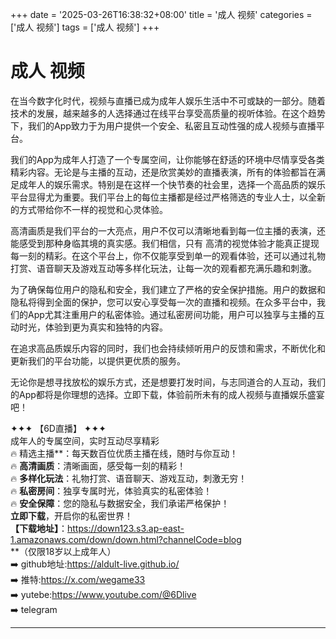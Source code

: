 +++
date = '2025-03-26T16:38:32+08:00'
title = '成人 视频'
categories = ['成人 视频']
tags = ['成人 视频']
+++

# 成人 视频

在当今数字化时代，视频与直播已成为成年人娱乐生活中不可或缺的一部分。随着技术的发展，越来越多的人选择通过在线平台享受高质量的视听体验。在这个趋势下，我们的App致力于为用户提供一个安全、私密且互动性强的成人视频与直播平台。

我们的App为成年人打造了一个专属空间，让你能够在舒适的环境中尽情享受各类精彩内容。无论是与主播的互动，还是欣赏美妙的直播表演，所有的体验都旨在满足成年人的娱乐需求。特别是在这样一个快节奏的社会里，选择一个高品质的娱乐平台显得尤为重要。我们平台上的每位主播都是经过严格筛选的专业人士，以全新的方式带给你不一样的视觉和心灵体验。

高清画质是我们平台的一大亮点，用户不仅可以清晰地看到每一位主播的表演，还能感受到那种身临其境的真实感。我们相信，只有 高清的视觉体验才能真正提现每一刻的精彩。在这个平台上，你不仅能享受到单一的观看体验，还可以通过礼物打赏、语音聊天及游戏互动等多样化玩法，让每一次的观看都充满乐趣和刺激。

为了确保每位用户的隐私和安全，我们建立了严格的安全保护措施。用户的数据和隐私将得到全面的保护，您可以安心享受每一次的直播和视频。在众多平台中，我们的App尤其注重用户的私密体验。通过私密房间功能，用户可以独享与主播的互动时光，体验到更为真实和独特的内容。

在追求高品质娱乐内容的同时，我们也会持续倾听用户的反馈和需求，不断优化和更新我们的平台功能，以提供更优质的服务。

无论你是想寻找放松的娱乐方式，还是想要打发时间，与志同道合的人互动，我们的App都将是你理想的选择。立即下载，体验前所未有的成人视频与直播娱乐盛宴吧！

✦✦✦ 【6D直播】 ✦✦✦  
成年人的专属空间，实时互动尽享精彩  
🔥 精选主播**：每天数百位优质主播在线，随时与你互动！  
🔥 **高清画质**：清晰画面，感受每一刻的精彩！  
🔥 **多样化玩法**：礼物打赏、语音聊天、游戏互动，刺激无穷！  
🔥 **私密房间**：独享专属时光，体验真实的私密体验！  
🔥 **安全保障**：您的隐私与数据安全，我们承诺严格保护！  
**立即下载**，开启你的私密世界！  
**【下载地址】**：https://down123.s3.ap-east-1.amazonaws.com/down/down.html?channelCode=blog  
**（仅限18岁以上成年人）  
➡️ github地址:https://aldult-live.github.io/  
➡️ 推特:https://x.com/wegame33  
➡️ yutebe:https://www.youtube.com/@6Dlive  
➡️ telegram  


---
